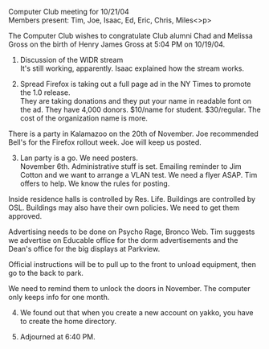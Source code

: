 Computer Club meeting for 10/21/04<br>
Members present: Tim, Joe, Isaac, Ed, Eric, Chris, Miles<>p>

The Computer Club wishes to congratulate Club alumni Chad and Melissa Gross on 
the birth of Henry James Gross at 5:04 PM on 10/19/04.  <p>

1. Discussion of the WIDR stream<br>
It's still working, apparently.  Isaac explained how the stream works.<p>

2. Spread Firefox is taking out a full page ad in the NY Times to promote the
1.0 release. <br> 
They are taking donations and they put your name in readable font
on the ad.  They have 4,000 donors.  $10/name for student.  $30/regular.  The
cost of the organization name is more.<p>

There is a party in Kalamazoo on the 20th of November.  Joe recommended Bell's
for the Firefox rollout week.  Joe will keep us posted.<p>

3. Lan party is a go.  We need posters.  <br>
November 6th.  Administrative stuff is set.  Emailing reminder to Jim Cotton
and we want to arrange a VLAN test.  We need a flyer ASAP.  Tim offers to help.
We know the rules for posting. <p>

Inside residence halls is controlled by Res. Life.  Buildings are controlled by
OSL.  Buildings may also have their own policies.  We need to get them
approved.<p>

Advertising needs to be done on Psycho Rage, Bronco Web.  Tim suggests we
advertise on Educable office for the dorm advertisements and the Dean's office
for the big displays at Parkview.<p>

Official instructions will be to pull up to the front to unload equipment, then
go to the back to park.  <p>

We need to remind them to unlock the doors in November.  The computer only
keeps info for one month.  <p>

4. We found out that when you create a new account on yakko, you have to create
the home directory.<p>

5. Adjourned at 6:40 PM.<p>
